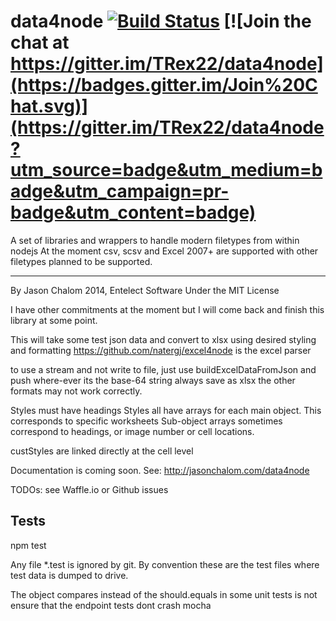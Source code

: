 data4node [![Build Status](https://travis-ci.org/TRex22/data4node.svg)](https://travis-ci.org/TRex22/data4node) [![Join the chat at https://gitter.im/TRex22/data4node](https://badges.gitter.im/Join%20Chat.svg)](https://gitter.im/TRex22/data4node?utm_source=badge&utm_medium=badge&utm_campaign=pr-badge&utm_content=badge)
============
A set of libraries and wrappers to handle modern filetypes from within nodejs
At the moment csv, scsv and Excel 2007+ are supported with other filetypes planned to be supported.

-----------------------------

By Jason Chalom 2014, Entelect Software
Under the MIT License

I have other commitments at the moment but I will come back and finish this library at some point.

This will take some test json data and convert to xlsx using desired styling and formatting
https://github.com/natergj/excel4node is the excel parser

to use a stream and not write to file, just use buildExcelDataFromJson and push where-ever its the base-64 string
always save as xlsx the other formats may not work correctly.

Styles must have headings
Styles all have arrays for each main object. This corresponds to specific worksheets
Sub-object arrays sometimes correspond to headings, or image number or cell locations.

custStyles are linked directly at the cell level

Documentation is coming soon. See: http://jasonchalom.com/data4node

TODOs: see Waffle.io or Github issues

## Tests

npm test

Any file *.test is ignored by git. By convention these are the test files where test data is dumped to drive.

The object compares instead of the should.equals in some unit tests is not ensure that the endpoint tests dont crash mocha
